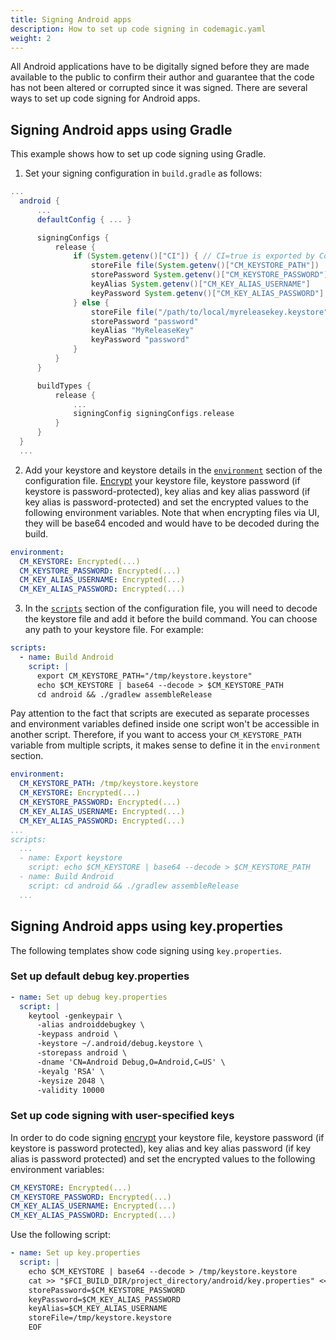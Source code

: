 ```yaml
---
title: Signing Android apps
description: How to set up code signing in codemagic.yaml
weight: 2
---
```


All Android applications have to be digitally signed before they are made available to the public to confirm their author and guarantee that the code has not been altered or corrupted since it was signed. There are several ways to set up code signing for Android apps.

## Signing Android apps using Gradle

This example shows how to set up code signing using Gradle.

1. Set your signing configuration in `build.gradle` as follows:

```gradle
...
  android {
      ...
      defaultConfig { ... }

      signingConfigs {
          release {
              if (System.getenv()["CI"]) { // CI=true is exported by Codemagic
                  storeFile file(System.getenv()["CM_KEYSTORE_PATH"])
                  storePassword System.getenv()["CM_KEYSTORE_PASSWORD"]
                  keyAlias System.getenv()["CM_KEY_ALIAS_USERNAME"]
                  keyPassword System.getenv()["CM_KEY_ALIAS_PASSWORD"]
              } else {
                  storeFile file("/path/to/local/myreleasekey.keystore")
                  storePassword "password"
                  keyAlias "MyReleaseKey"
                  keyPassword "password"
              }
          }
      }

      buildTypes {
          release {
              ...
              signingConfig signingConfigs.release
          }
      }
  }
  ...
```
2. Add your keystore and keystore details in the [`environment`](../getting-started/yaml#environment) section of the configuration file. [Encrypt](../building/encrypting/#encrypting-sensitive-data) your keystore file, keystore password (if keystore is password-protected), key alias and key alias password (if key alias is password-protected) and set the encrypted values to the following environment variables. Note that when encrypting files via UI, they will be base64 encoded and would have to be decoded during the build.

```yaml
environment:  
  CM_KEYSTORE: Encrypted(...)
  CM_KEYSTORE_PASSWORD: Encrypted(...)
  CM_KEY_ALIAS_USERNAME: Encrypted(...)
  CM_KEY_ALIAS_PASSWORD: Encrypted(...)
```

3. In the [`scripts`](../getting-started/yaml#scripts) section of the configuration file, you will need to decode the keystore file and add it before the build command. You can choose any path to your keystore file. For example:

```yaml
scripts:
  - name: Build Android
    script: |
      export CM_KEYSTORE_PATH="/tmp/keystore.keystore"
      echo $CM_KEYSTORE | base64 --decode > $CM_KEYSTORE_PATH
      cd android && ./gradlew assembleRelease
```

Pay attention to the fact that scripts are executed as separate processes and environment variables defined inside one script won't be accessible in another script. Therefore, if you want to access your `CM_KEYSTORE_PATH` variable from multiple scripts, it makes sense to define it in the `environment` section.

```yaml
environment:  
  CM_KEYSTORE_PATH: /tmp/keystore.keystore
  CM_KEYSTORE: Encrypted(...)
  CM_KEYSTORE_PASSWORD: Encrypted(...)
  CM_KEY_ALIAS_USERNAME: Encrypted(...)
  CM_KEY_ALIAS_PASSWORD: Encrypted(...)
...
scripts:
  ...
  - name: Export keystore
    script: echo $CM_KEYSTORE | base64 --decode > $CM_KEYSTORE_PATH
  - name: Build Android
    script: cd android && ./gradlew assembleRelease
  ...
```

## Signing Android apps using key.properties

The following templates show code signing using `key.properties`.

### Set up default debug key.properties

```yaml
- name: Set up debug key.properties
  script: |
    keytool -genkeypair \
      -alias androiddebugkey \
      -keypass android \
      -keystore ~/.android/debug.keystore \
      -storepass android \
      -dname 'CN=Android Debug,O=Android,C=US' \
      -keyalg 'RSA' \
      -keysize 2048 \
      -validity 10000
```
### Set up code signing with user-specified keys

In order to do code signing [encrypt](../building/encrypting/#encrypting-sensitive-data) your keystore file, keystore password (if keystore is password protected), key alias and key alias password (if key alias is password protected) and set the encrypted values to the following environment variables:

```yaml
CM_KEYSTORE: Encrypted(...)
CM_KEYSTORE_PASSWORD: Encrypted(...)
CM_KEY_ALIAS_USERNAME: Encrypted(...)
CM_KEY_ALIAS_PASSWORD: Encrypted(...)
```

Use the following script:

```yaml
- name: Set up key.properties
  script: |
    echo $CM_KEYSTORE | base64 --decode > /tmp/keystore.keystore
    cat >> "$FCI_BUILD_DIR/project_directory/android/key.properties" <<EOF
    storePassword=$CM_KEYSTORE_PASSWORD
    keyPassword=$CM_KEY_ALIAS_PASSWORD
    keyAlias=$CM_KEY_ALIAS_USERNAME
    storeFile=/tmp/keystore.keystore
    EOF
```
